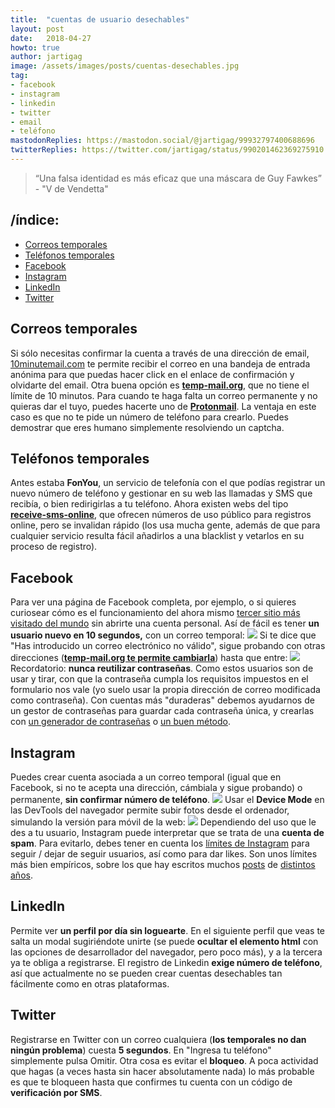 ```yaml
---
title:  "cuentas de usuario desechables"
layout: post
date:   2018-04-27
howto: true
author: jartigag
image: /assets/images/posts/cuentas-desechables.jpg
tag:
- facebook
- instagram
- linkedin
- twitter
- email
- teléfono
mastodonReplies: https://mastodon.social/@jartigag/99932797400688696
twitterReplies: https://twitter.com/jartigag/status/990201462369275910
---
```


> “Una falsa identidad es más eficaz que una máscara de Guy Fawkes” - "V de Vendetta"

## /índice:
- [Correos temporales](#correos-temporales)
- [Teléfonos temporales](#teléfonos-temporales)
- [Facebook](#facebook)
- [Instagram](#instagram)
- [LinkedIn](#linkedin)
- [Twitter](#twitter)

## Correos temporales

Si sólo necesitas confirmar la cuenta a través de una dirección de email, [10minutemail.com](https://10minutemail.com) te permite recibir el correo
en una bandeja de entrada anónima para que puedas hacer click en el enlace de confirmación y olvidarte del email. Otra buena opción es
[**temp-mail.org**](https://temp-mail.org/es), que no tiene el límite de 10 minutos.  Para cuando te haga falta un correo permanente y no quieras dar
el tuyo, puedes hacerte uno de [**Protonmail**](https://protonmail.com). La ventaja en este caso es que no te pide un número de teléfono para
crearlo. Puedes demostrar que eres humano simplemente resolviendo un captcha.

## Teléfonos temporales

Antes estaba **FonYou**, un servicio de telefonía con el que podías registrar un nuevo número de teléfono y gestionar en su web las llamadas y SMS
que recibía, o bien redirigirlas a tu teléfono.  Ahora existen webs del tipo [**receive-sms-online**](http://receive-sms-online.com/), que ofrecen
números de uso público para registros online, pero se invalidan rápido (los usa mucha gente, además de que para cualquier servicio resulta fácil
añadirlos a una blacklist y vetarlos en su proceso de registro).

## Facebook

Para ver una página de Facebook completa, por ejemplo, o si quieres curiosear cómo es el funcionamiento del ahora mismo [tercer sitio más visitado
del mundo](https://www.alexa.com/topsites) sin abrirte una cuenta personal.  Así de fácil es tener **un usuario nuevo en 10 segundos,** con un correo
temporal:  ![]({{site.baseurl}}/assets/images/posts/fb_reg1.png) Si te dice que "Has introducido un correo electrónico no válido", sigue probando con
otras direcciones ([**temp-mail.org te permite cambiarla**](https://temp-mail.org/es/option/change/)) hasta que entre:
![]({{site.baseurl}}/assets/images/posts/fb_reg2.png) Recordatorio: **nunca reutilizar contraseñas**. Como estos usuarios son de usar y tirar, con
que la contraseña cumpla los requisitos impuestos en el formulario nos vale (yo suelo usar la propia dirección de correo modificada como contraseña).
Con cuentas más "duraderas" debemos ayudarnos de un gestor de contraseñas para guardar cada contraseña única, y crearlas con [un generador de
contraseñas](https://jartigag.github.io/PassGen) o [un buen método](https://www.schneier.com/blog/archives/2014/03/choosing_secure_1.html).

## Instagram

Puedes crear cuenta asociada a un correo temporal (igual que en Facebook, si no te acepta una dirección, cámbiala y sigue probando) o permanente,
**sin confirmar número de teléfono**.  ![]({{site.baseurl}}/assets/images/posts/ig_reg1.png) Usar el **Device Mode** en las DevTools del navegador
permite subir fotos desde el ordenador, simulando la versión para móvil de la web: ![]({{site.baseurl}}/assets/images/posts/ig_reg2.png) Dependiendo
del uso que le des a tu usuario, Instagram puede interpretar que se trata de una **cuenta de spam**. Para evitarlo, debes tener en cuenta los
[límites de Instagram](https://www.quora.com/What-are-the-limits-of-follow-and-unfollow-on-instagram-per-hour) para seguir / dejar de seguir
usuarios, así como para dar likes. Son unos límites más bien empíricos, sobre los que hay escritos muchos
[posts](https://elfsight.com/blog/2016/12/instagram-restrictions-limits-likes-followers-comments/) de
[distintos](https://www.androidtipster.com/instagram-follow-limit-per-day/) [años](https://www.androidtipster.com/instagram-limits/).

## LinkedIn

Permite ver **un perfil por día sin loguearte**. En el siguiente perfil que veas te salta un modal sugiriéndote unirte (se puede **ocultar el
elemento html** con las opciones de desarrollador del navegador, pero poco más), y a la tercera ya te obliga a registrarse. El registro de Linkedin
**exige número de teléfono**, así que actualmente no se pueden crear cuentas desechables tan fácilmente como en otras plataformas.

## Twitter

Registrarse en Twitter con un correo cualquiera (**los temporales no dan ningún problema**) cuesta **5 segundos**. En "Ingresa tu teléfono"
simplemente pulsa Omitir.  Otra cosa es evitar el **bloqueo**. A poca actividad que hagas (a veces hasta sin hacer absolutamente nada) lo más
probable es que te bloqueen hasta que confirmes tu cuenta con un código de **verificación por SMS**.
